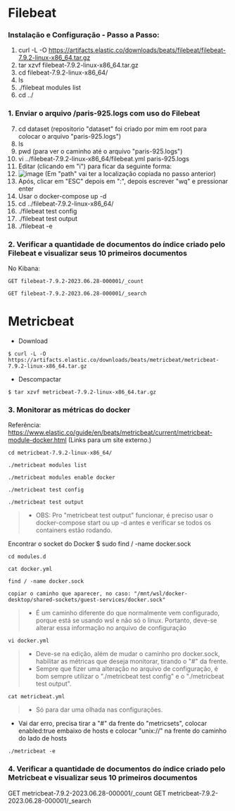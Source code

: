 # Filebeat

### Instalação e Configuração - Passo a Passo:

1. curl -L -O https://artifacts.elastic.co/downloads/beats/filebeat/filebeat-7.9.2-linux-x86_64.tar.gz
2. tar xzvf filebeat-7.9.2-linux-x86_64.tar.gz
3. cd filebeat-7.9.2-linux-x86_64/
4. ls
5. ./filebeat modules list
6. cd ../

### 1. Enviar o arquivo <local>/paris-925.logs com uso do Filebeat

7. cd dataset (repositorio "dataset" foi criado por mim em root para colocar o arquivo "paris-925.logs")
8. ls
9. pwd (para ver o caminho até o arquivo "paris-925.logs")
10. vi ../filebeat-7.9.2-linux-x86_64/filebeat.yml paris-925.logs
11. Editar (clicando em "i") para ficar da seguinte forma:
12. ![image](https://github.com/Marinaafc/anotacoes-estudo/assets/107056644/be697487-37fe-45b8-b887-13d77a7ccbe8)
(Em "path" vai ter a localização copiada no passo anterior)
13. Após, clicar em "ESC" depois em ":", depois escrever "wq" e pressionar enter
14. Usar o docker-compose up -d
15. cd ../filebeat-7.9.2-linux-x86_64/
16. ./filebeat test config
17. ./filebeat test output
18. ./filebeat -e


### 2. Verificar a quantidade de documentos do índice criado pelo Filebeat e visualizar seus 10 primeiros documentos
No Kibana:
```
GET filebeat-7.9.2-2023.06.28-000001/_count
```
```
GET filebeat-7.9.2-2023.06.28-000001/_search
```

# Metricbeat

- Download
```
$ curl -L -O https://artifacts.elastic.co/downloads/beats/metricbeat/metricbeat-7.9.2-linux-x86_64.tar.gz
```
- Descompactar
```
$ tar xzvf metricbeat-7.9.2-linux-x86_64.tar.gz
```
### 3. Monitorar as métricas do docker

Referência:
https://www.elastic.co/guide/en/beats/metricbeat/current/metricbeat-module-docker.html (Links para um site externo.)
```
cd metricbeat-7.9.2-linux-x86_64/
```
```
./metricbeat modules list
```
```
./metricbeat modules enable docker
```
```
./metricbeat test config
```
```
./metricbeat test output
```
> - OBS: Pro "metricbeat test output" funcionar, é preciso usar o docker-compose start ou up -d antes e verificar se todos os containers estão rodando.

Encontrar o socket do Docker
$ sudo find / -name docker.sock

```
cd modules.d
```
```
cat docker.yml
```
```
find / -name docker.sock
```
```
copiar o caminho que aparecer, no caso: "/mnt/wsl/docker-desktop/shared-sockets/guest-services/docker.sock"
```
> - É um caminho diferente do que normalmente vem configurado, porque está se usando wsl e não só o linux. Portanto, deve-se alterar essa informação no arquivo de configuração
```
vi docker.yml
```
> - Deve-se na edição, além de mudar o caminho pro docker.sock, habilitar as métricas que deseja monitorar, tirando o "#" da frente.
> - Sempre que fizer uma alteração no arquivo de configuração, é bom sempre utilizar o "./metricbeat test config" e o "./metricbeat test output".
```
cat metricbeat.yml
```
> - Só para dar uma olhada nas configurações.

- Vai dar erro, precisa tirar a "#" da frente do "metricsets", colocar enabled:true embaixo de hosts e colocar "unix://" na frente do caminho do lado de hosts
```
./metricbeat -e
```

### 4. Verificar a quantidade de documentos do índice criado pelo Metricbeat e visualizar seus 10 primeiros documentos
GET metricbeat-7.9.2-2023.06.28-000001/_count
GET metricbeat-7.9.2-2023.06.28-000001/_search
